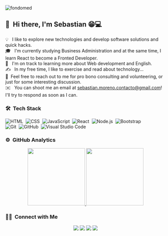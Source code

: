 ![fondomed](https://user-images.githubusercontent.com/78860539/165630222-86656bca-4eb3-4a98-bf4d-668790464f42.png)


## 👋 &nbsp;Hi there, I'm Sebastian 😁💻

💡 &nbsp; I like to explore new technologies and develop software solutions and quick hacks.\
🎓 &nbsp; I'm currently studying Business Administration and at the same time, I learn React to become a Fronted Developer.\
🌱 &nbsp; I'm on track to learning more about Web development and English.\
✍️ &nbsp; In my free time, I like to exercise and read about technology...\
💬 &nbsp;Feel free to reach out to me for pro bono consulting and volunteering, or just for some interesting discussion.\
✉️ &nbsp; You can shoot me an email at sebastian.moreno.contacto@gmail.com! I'll try to respond as soon as I can.


### 🛠 &nbsp;Tech Stack

![HTML](https://img.shields.io/badge/-HTML-05122A?style=flat&logo=HTML5)&nbsp;
![CSS](https://img.shields.io/badge/-CSS-05122A?style=flat&logo=CSS3&logoColor=1572B6)&nbsp;
![JavaScript](https://img.shields.io/badge/-JavaScript-05122A?style=flat&logo=javascript)&nbsp;
![React](https://img.shields.io/badge/-React-05122A?style=flat&logo=react)&nbsp;
![Node.js](https://img.shields.io/badge/-Node.js-05122A?style=flat&logo=node.js)&nbsp;
![Bootstrap](https://img.shields.io/badge/-Bootstrap-05122A?style=flat&logo=bootstrap&logoColor=563D7C)\
![Git](https://img.shields.io/badge/-Git-05122A?style=flat&logo=git)&nbsp;
![GitHub](https://img.shields.io/badge/-GitHub-05122A?style=flat&logo=github)&nbsp;
![Visual Studio Code](https://img.shields.io/badge/-Visual%20Studio%20Code-05122A?style=flat&logo=visual-studio-code&logoColor=007ACC)&nbsp;


### ⚙️ &nbsp;GitHub Analytics

<p align="center">
<a href="https://github.com/sebasmoreno-dev">
  <img height="180em" src="https://github-readme-stats-eight-theta.vercel.app/api?username=sebasmoreno-dev&show_icons=true&theme=algolia&include_all_commits=true&count_private=true"/>
  <img height="180em" src="https://github-readme-stats-eight-theta.vercel.app/api/top-langs/?username=sebasmoreno-dev&layout=compact&langs_count=8&theme=algolia"/>
</a>
</p>


### 🤝🏻 &nbsp;Connect with Me
<p align="center">
  <a href="https://www.linkedin.com/in/sebastian-moreno-olivera-548858195/"><img src="https://img.shields.io/badge/-Sebastian%20Moreno%20-0077B5?       style=flat&logo=Linkedin&logoColor=white"/></a>
  <a href="mailto:sebastian.moreno.contacto@gmail.com"><img src="https://img.shields.io/badge/-sebastian.moreno.contacto@gmail.com-D14836?style=flat&logo=Gmail&logoColor=white"/></a>
  <a href="https://www.instagram.com/sebasmoreno_dev/"><img src="https://img.shields.io/badge/-@sebasmoreno_dev-E4405F?style=flat&logo=Instagram&logoColor=white"/></a>
  <a href="https://www.facebook.com/sebasmorenodev"><img src="https://img.shields.io/badge/-@sebasmorenodev-1877F2?style=flat&logo=Facebook&logoColor=white"/></a>
</p>

<!--
**sebasmoreno-dev/sebasmoreno-dev** is a ✨ _special_ ✨ repository because its `README.md` (this file) appears on your GitHub profile.
 Technologies
   HTML (BEM)
   CSS (SASS)
   JavaScript (ES6)
   React
   Scrum
   Styled Components.



🛠Tools
Notion, Git, GitHub, Figma, slack.

🦾 Skills
- Development focused on mobile-first and responsive design
- Proactivity and continuous learning
- Creativity
- Commitment and critical thinking
- communication effective
- Teamwork and mentoring

Here are some ideas to get you started:

- 🔭 I’m currently working on ...
- 🌱 I’m currently learning ...
- 👯 I’m looking to collaborate on ...
- 🤔 I’m looking for help with ...
- 💬 Ask me about ...
- 📫 How to reach me: ...
- 😄 Pronouns: ...
- ⚡ Fun fact: ...
-->
